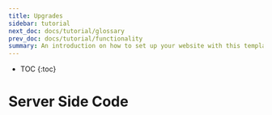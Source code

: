 ```yaml
---
title: Upgrades
sidebar: tutorial
next_doc: docs/tutorial/glossary
prev_doc: docs/tutorial/functionality
summary: An introduction on how to set up your website with this template.
---
```


* TOC
{:toc}

# Server Side Code


